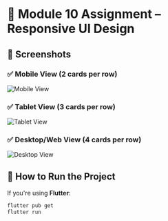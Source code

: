 # 📱 Module 10 Assignment – Responsive UI Design

## 📸 Screenshots

### ✅ Mobile View (2 cards per row)
![Mobile View](https://iili.io/3P3R34S.png)

### ✅ Tablet View (3 cards per row)
![Tablet View](https://iili.io/3P3Y8Mv.png)

### ✅ Desktop/Web View (4 cards per row)
![Desktop View](https://iili.io/3P3FXPj.png)

## 🚀 How to Run the Project

If you're using **Flutter**:

```bash
flutter pub get
flutter run
